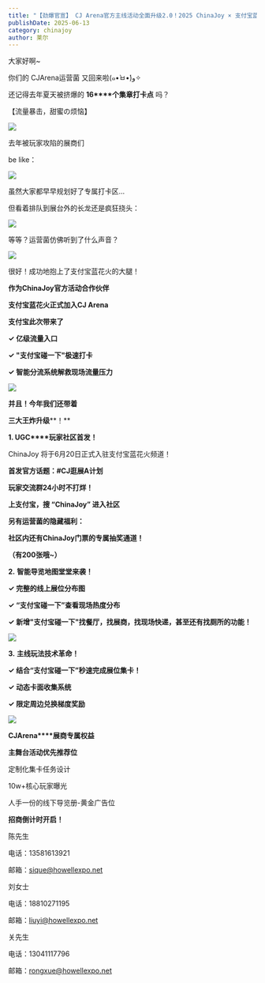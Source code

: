 ```yaml
---
title: "【劲爆官宣】 CJ Arena官方主线活动全面升级2.0！2025 ChinaJoy × 支付宝蓝花火战略合作启动！"
publishDate: 2025-06-13
category: chinajoy
author: 莱尔
---
```


大家好啊~

你们的 CJArena运营菌 又回来啦(๑•̀ㅂ•́)و✧

还记得去年夏天被挤爆的 **16****个集章打卡点** 吗？

【流量暴击，甜蜜の烦恼】

![](https://ec-net-1251389766.cos.ap-shanghai.myqcloud.com/wp-content/uploads/2025/06/20250613120516996.jpg)

去年被玩家攻陷的展商们

be like：

![](https://ec-net-1251389766.cos.ap-shanghai.myqcloud.com/wp-content/uploads/2025/06/20250613120520555.jpg)

虽然大家都早早规划好了专属打卡区...

但看着排队到展台外的长龙还是疯狂挠头：

![](https://ec-net-1251389766.cos.ap-shanghai.myqcloud.com/wp-content/uploads/2025/06/20250613120521979.jpg)

等等？运营菌仿佛听到了什么声音？

![](https://ec-net-1251389766.cos.ap-shanghai.myqcloud.com/wp-content/uploads/2025/06/20250613120519858.jpg)

很好！成功地抱上了支付宝蓝花火的大腿！

**作为ChinaJoy官方活动合作伙伴**

**支付宝蓝花火正式加入CJ Arena**

**支付宝此次带来了**

**✓ 亿级流量入口**

**✓ "支付宝碰一下"极速打卡**

**✓ 智能分流系统解救现场流量压力**

![](https://ec-net-1251389766.cos.ap-shanghai.myqcloud.com/wp-content/uploads/2025/06/20250613120518265.jpg)

**并且！今年我们还带着** 

**三大王炸升级****！**

**1\. UGC****玩家社区首发！**

ChinaJoy 将于6月20日正式入驻支付宝蓝花火频道！

**首发官方话题：#CJ逛展A计划**

**玩家交流群24小时不打烊！**

  
**上支付宝，搜 “ChinaJoy” 进入社区**

**另有运营菌的隐藏福利：**

**社区内还有ChinaJoy门票的专属抽奖通道！**

**（有200张哦~）**

**2.** **智能导览地图堂堂来袭！**

**✓ 完整的线上展位分布图**

**✓ “支付宝碰一下”查看现场热度分布**

**✓ 新增"支付宝碰一下"找餐厅，找展商，找现场快递，甚至还有找厕所的功能！**

![](https://ec-net-1251389766.cos.ap-shanghai.myqcloud.com/wp-content/uploads/2025/06/20250613120524656.jpg)

**3.** **主线玩法技术革命！**

**✓ 结合“支付宝碰一下”秒速完成展位集卡！**

**✓ 动态卡面收集系统**

**✓ 限定周边兑换梯度奖励**

![](https://ec-net-1251389766.cos.ap-shanghai.myqcloud.com/wp-content/uploads/2025/06/20250613120523356.jpg)

**CJArena****展商专属权益**

**主舞台活动优先推荐位**

定制化集卡任务设计

10w+核心玩家曝光

人手一份的线下导览册-黄金广告位

**招商倒计时开启！**

陈先生

电话：13581613921

邮箱：sique@howellexpo.net

刘女士

电话：18810271195

邮箱：liuyi@howellexpo.net

关先生

电话：13041117796

邮箱：rongxue@howellexpo.net
